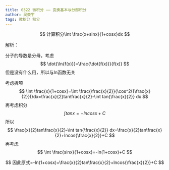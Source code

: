 ```yaml
---
title: 0322 微积分 —— 变换基本与分部积分
author: 吴豪宇
tags: 微积分 积分
---
```



$$
计算积分\int \frac{x+sinx}{1+cosx}dx
$$

<!--more-->



解析：

分子的导数是分母，考虑
$$
\dot{\ln{f(x)}}=\frac{\dot{f(x)}}{f(x)}
$$
但是没有什么用，所以与ln函数无关

考虑拆项
$$
\int \frac{x}{1+cosx}=\int \frac{\frac{x}{2}}{\cos^2({\frac{x}{2}})}dx=\frac{x}{2}tan\frac{x}{2}-\int tan{\frac{x}{2}} dx
$$
再考虑积分
$$
\int tanx=-lncosx+C
$$
所以
$$
\frac{x}{2}tan\frac{x}{2}-\int tan{\frac{x}{2}} dx=\frac{x}{2}tan\frac{x}{2}+lncos{\frac{x}{2}}+C
$$
再考虑
$$
\int \frac{sinx}{1+cosx}=-ln(1+cosx)+C
$$

$$
因此原式=-ln(1+cosx)+\frac{x}{2}tan\frac{x}{2}+lncos{\frac{x}{2}}+C
$$
